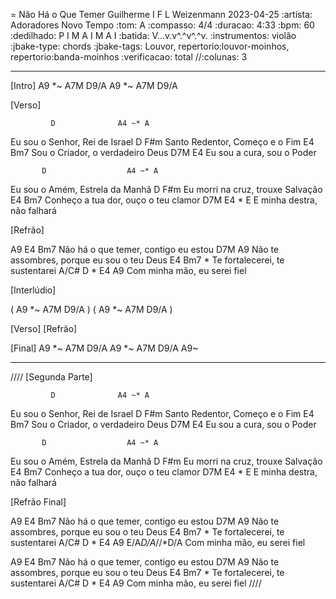 = Não Há o Que Temer
Guilherme I F L Weizenmann
2023-04-25
:artista: Adoradores Novo Tempo
:tom: A
:compasso: 4/4
:duracao: 4:33
:bpm: 60
:dedilhado: P I M A I M A I
:batida: V...v.v^.^v^.^v.
:instrumentos: violão
:jbake-type: chords
:jbake-tags: Louvor, repertorio:louvor-moinhos, repertorio:banda-moinhos
:verificacao: total
//:colunas: 3

----
[Intro]
A9 *~ A7M  D9/A
A9 *~ A7M  D9/A

[Verso]

             D              A4 ~* A
Eu sou o Senhor, Rei de Israel
            D               F#m
Santo Redentor, Começo e o Fim
           E4                Bm7
Sou o Criador, o verdadeiro Deus
          D7M           E4
Eu sou a cura, sou o Poder

           D                  A4 ~* A
Eu sou o Amém, Estrela da Manhã
              D               F#m
Eu morri na cruz, trouxe Salvação
               E4                 Bm7
Conheço a tua dor, ouço o teu clamor
             D7M          E4 * E
E minha destra, não falhará

[Refrão]

A9                 E4                Bm7
   Não há o que temer, contigo eu estou
              D7M                      A9
Não te assombres, porque eu sou o teu Deus
             E4              Bm7   *
Te fortalecerei, te sustentarei
     A/C#  D    *    E4   A9
Com minha mão, eu serei fiel

[Interlúdio]

( A9 *~ A7M  D9/A )
( A9 *~ A7M  D9/A )

[Verso]
[Refrão]

[Final]
A9 *~ A7M  D9/A
A9 *~ A7M  D9/A  A9~

----

////
[Segunda Parte]

             D              A4 ~* A
Eu sou o Senhor, Rei de Israel
            D               F#m
Santo Redentor, Começo e o Fim
           E4                Bm7
Sou o Criador, o verdadeiro Deus
          D7M           E4
Eu sou a cura, sou o Poder

           D                  A4 ~* A
Eu sou o Amém, Estrela da Manhã
              D               F#m
Eu morri na cruz, trouxe Salvação
               E4                 Bm7
Conheço a tua dor, ouço o teu clamor
             D7M          E4 * E
E minha destra, não falhará

[Refrão Final]

A9                 E4                Bm7
   Não há o que temer, contigo eu estou
              D7M                      A9
Não te assombres, porque eu sou o teu Deus
             E4              Bm7   *
Te fortalecerei, te sustentarei
     A/C#  D    *    E4 A9 E/A*D/A*//*D/A
Com minha mão, eu serei fiel

A9                 E4                Bm7
   Não há o que temer, contigo eu estou
              D7M                      A9
Não te assombres, porque eu sou o teu Deus
             E4              Bm7   *
Te fortalecerei, te sustentarei
     A/C#  D    *    E4   A9
Com minha mão, eu serei fiel
////